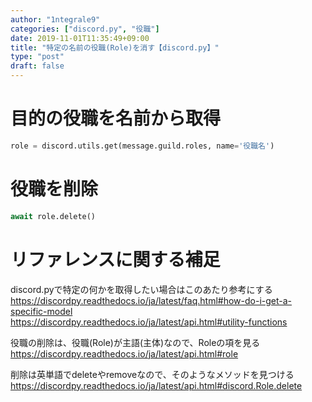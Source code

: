 ```yaml
---
author: "1ntegrale9"
categories: ["discord.py", "役職"]
date: 2019-11-01T11:35:49+09:00
title: "特定の名前の役職(Role)を消す【discord.py】"
type: "post"
draft: false
---
```


# 目的の役職を名前から取得
```python
role = discord.utils.get(message.guild.roles, name='役職名')
```

# 役職を削除
```python
await role.delete()
```

# リファレンスに関する補足
discord.pyで特定の何かを取得したい場合はこのあたり参考にする  
https://discordpy.readthedocs.io/ja/latest/faq.html#how-do-i-get-a-specific-model  
https://discordpy.readthedocs.io/ja/latest/api.html#utility-functions

役職の削除は、役職(Role)が主語(主体)なので、Roleの項を見る  
https://discordpy.readthedocs.io/ja/latest/api.html#role

削除は英単語でdeleteやremoveなので、そのようなメソッドを見つける  
https://discordpy.readthedocs.io/ja/latest/api.html#discord.Role.delete


